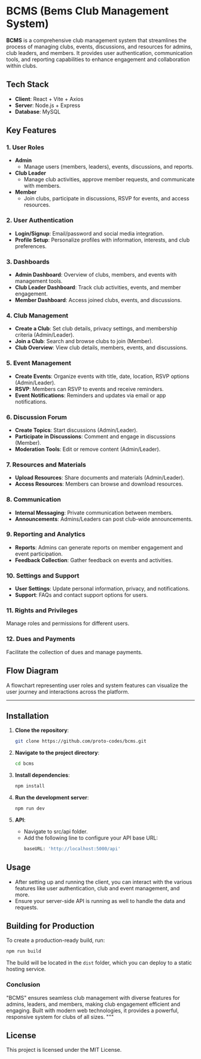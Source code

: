# BCMS (Bems Club Management System)

**BCMS** is a comprehensive club management system that streamlines the process of managing clubs, events, discussions, and resources for admins, club leaders, and members. It provides user authentication, communication tools, and reporting capabilities to enhance engagement and collaboration within clubs.

## Tech Stack
- **Client**: React + Vite + Axios
- **Server**: Node.js + Express
- **Database**: MySQL

## Key Features

### 1. User Roles
- **Admin**
  - Manage users (members, leaders), events, discussions, and reports.
- **Club Leader**
  - Manage club activities, approve member requests, and communicate with members.
- **Member**
  - Join clubs, participate in discussions, RSVP for events, and access resources.

### 2. User Authentication
- **Login/Signup**: Email/password and social media integration.
- **Profile Setup**: Personalize profiles with information, interests, and club preferences.

### 3. Dashboards
- **Admin Dashboard**: Overview of clubs, members, and events with management tools.
- **Club Leader Dashboard**: Track club activities, events, and member engagement.
- **Member Dashboard**: Access joined clubs, events, and discussions.

### 4. Club Management
- **Create a Club**: Set club details, privacy settings, and membership criteria (Admin/Leader).
- **Join a Club**: Search and browse clubs to join (Member).
- **Club Overview**: View club details, members, events, and discussions.

### 5. Event Management
- **Create Events**: Organize events with title, date, location, RSVP options (Admin/Leader).
- **RSVP**: Members can RSVP to events and receive reminders.
- **Event Notifications**: Reminders and updates via email or app notifications.

### 6. Discussion Forum
- **Create Topics**: Start discussions (Admin/Leader).
- **Participate in Discussions**: Comment and engage in discussions (Member).
- **Moderation Tools**: Edit or remove content (Admin/Leader).

### 7. Resources and Materials
- **Upload Resources**: Share documents and materials (Admin/Leader).
- **Access Resources**: Members can browse and download resources.

### 8. Communication
- **Internal Messaging**: Private communication between members.
- **Announcements**: Admins/Leaders can post club-wide announcements.

### 9. Reporting and Analytics
- **Reports**: Admins can generate reports on member engagement and event participation.
- **Feedback Collection**: Gather feedback on events and activities.

### 10. Settings and Support
- **User Settings**: Update personal information, privacy, and notifications.
- **Support**: FAQs and contact support options for users.

### 11. Rights and Privileges
Manage roles and permissions for different users.

### 12. Dues and Payments
Facilitate the collection of dues and manage payments.

## Flow Diagram
A flowchart representing user roles and system features can visualize the user journey and interactions across the platform.

---

## Installation

1. **Clone the repository**:

   ```bash
   git clone https://github.com/proto-codes/bcms.git
   ```

2. **Navigate to the project directory**:

   ```bash
   cd bcms
   ```

3. **Install dependencies**:

   ```bash
   npm install
   ```

4. **Run the development server**:

   ```bash
   npm run dev
   ```

5. **API**:
   - Navigate to src/api folder.
   - Add the following line to configure your API base URL:
     ```bash
     baseURL: 'http://localhost:5000/api'
     ```

## Usage

- After setting up and running the client, you can interact with the various features like user authentication, club and event management, and more.
- Ensure your server-side API is running as well to handle the data and requests.

## Building for Production

To create a production-ready build, run:

```bash
npm run build
```

The build will be located in the `dist` folder, which you can deploy to a static hosting service.

### Conclusion
"BCMS" ensures seamless club management with diverse features for admins, leaders, and members, making club engagement efficient and engaging. Built with modern web technologies, it provides a powerful, responsive system for clubs of all sizes.
"""

## License

This project is licensed under the MIT License.
